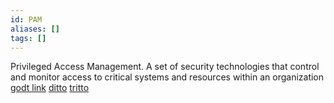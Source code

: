 ```yaml
---
id: PAM
aliases: []
tags: []
---
```



Privileged Access Management. A set of security technologies that
control and monitor access to critical systems and resources within
an organization
[godt link](https://www.theseus.fi/bitstream/handle/10024/877415/Toropov_Richard.pdf?sequence=2)
[ditto](https://www.theseus.fi/bitstream/handle/10024/348503/Opinnaytetyo_Kuokkanen_Antti.pdf?sequence=2)
[tritto](https://link.springer.com/chapter/10.1007/978-1-4842-6702-8_12)
